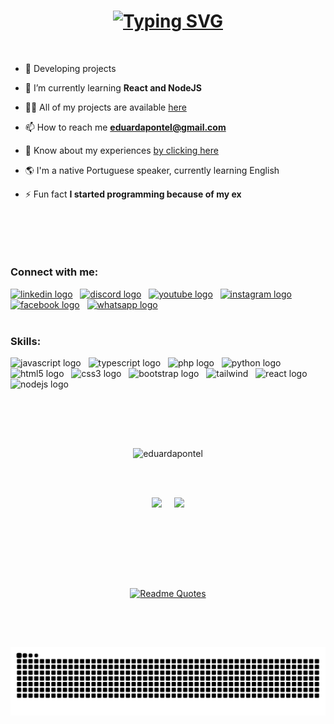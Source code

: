 <h1 align="center"><a href="https://git.io/typing-svg"><img src="https://readme-typing-svg.demolab.com?font=Segoe+UI&size=30&duration=3000&pause=500&color=FFFFFF&background=F798FF00&center=true&vCenter=true&random=false&width=800&lines=Welcome!+%F0%9F%8E%89;My+name+is+Eduarda+Pontel+%F0%9F%91%A9%F0%9F%8F%BB;I'm+a+Software+Engineer+%F0%9F%92%BB" alt="Typing SVG"/></a></h1>

<br>

- 🔭 Developing projects
  
- 🌱 I’m currently learning **React and NodeJS**

- 👨‍💻 All of my projects are available [here](https://github.com/eduardapontel?tab=repositories)

- 📫 How to reach me **eduardapontel@gmail.com**

- 📄 Know about my experiences [by clicking here](https://www.linkedin.com/in/eduarda-pontel/)

- 🌎 I'm a native Portuguese speaker, currently learning English

- ⚡ Fun fact **I started programming because of my ex**

<br>

##

<br>

<h3 align="left">Connect with me:</h3>
<div>
    <a href="https://www.linkedin.com/in/eduarda-pontel/" target="_blank"><img src="https://raw.githubusercontent.com/maurodesouza/profile-readme-generator/master/src/assets/icons/social/linkedin/default.svg" height="30" alt="linkedin logo"/></a>
    &nbsp;
    <a href="https://discord.com/invite/bZAJjxh8" target="_blank"><img src="https://raw.githubusercontent.com/maurodesouza/profile-readme-generator/master/src/assets/icons/social/discord/default.svg" height="30" alt="discord logo"/></a>
    &nbsp;
    <a href="https://www.youtube.com/channel/UCY0Bh8fV0Ke9oW8t_TiWGjQ" target="_blank"><img src="https://raw.githubusercontent.com/maurodesouza/profile-readme-generator/master/src/assets/icons/social/youtube/default.svg" height="30" alt="youtube logo"/></a>
    &nbsp;
    <a href="https://www.instagram.com/eduarda.pontel/" target="_blank"><img src="https://raw.githubusercontent.com/maurodesouza/profile-readme-generator/master/src/assets/icons/social/instagram/default.svg" height="30" alt="instagram logo"/></a>
    &nbsp;
    <a href="https://www.facebook.com/eduarda.pontel.sz/" target="_blank"><img src="https://raw.githubusercontent.com/maurodesouza/profile-readme-generator/master/src/assets/icons/social/facebook/default.svg" height="30" alt="facebook logo"/></a>
    &nbsp;
    <a href="https://api.whatsapp.com/send?phone=447598881490&text=Hello,%20Eduarda%20:)" target="_blank"><img src="https://raw.githubusercontent.com/maurodesouza/profile-readme-generator/master/src/assets/icons/social/whatsapp/default.svg" height="30" alt="whatsapp logo"/></a>
</div>

<br>

<h3>Skills:</h3>
<div>
  <img src="https://cdn.jsdelivr.net/gh/devicons/devicon/icons/javascript/javascript-original.svg" height="30" alt="javascript logo"/>
  &nbsp;
  <img src="https://cdn.jsdelivr.net/gh/devicons/devicon/icons/typescript/typescript-original.svg" height="30" alt="typescript logo"/>
  &nbsp;
  <img src="https://cdn.jsdelivr.net/gh/devicons/devicon/icons/php/php-original.svg" height="30" alt="php logo"/>
  &nbsp;
  <img src="https://cdn.jsdelivr.net/gh/devicons/devicon/icons/python/python-original.svg" height="30" alt="python logo"/>
  &nbsp;
  <img src="https://cdn.jsdelivr.net/gh/devicons/devicon/icons/html5/html5-original.svg" height="30" alt="html5 logo"/>
  &nbsp;
  <img src="https://cdn.jsdelivr.net/gh/devicons/devicon/icons/css3/css3-original.svg" height="30" alt="css3 logo"/>
  &nbsp;
  <img src="https://cdn.jsdelivr.net/gh/devicons/devicon/icons/bootstrap/bootstrap-original.svg" height="30" alt="bootstrap logo"/>
  &nbsp;
  <img src="https://www.vectorlogo.zone/logos/tailwindcss/tailwindcss-icon.svg" alt="tailwind" height="30"/>
  &nbsp;
  <img src="https://cdn.jsdelivr.net/gh/devicons/devicon/icons/react/react-original.svg" height="30" alt="react logo"/>
  &nbsp;
  <img src="https://cdn.jsdelivr.net/gh/devicons/devicon/icons/nodejs/nodejs-original.svg" height="30" alt="nodejs logo"/>
  &nbsp;
</div>

<br>

##

<br><br>

<div align="center">
<img src="https://github-readme-streak-stats.herokuapp.com/?user=eduardapontel&show_icons=true&theme=dracula&include_all_commits=true&count_private=true" alt="eduardapontel"/>
</div>

<br><br>

<div align="center">
  <img src="https://github-readme-stats.vercel.app/api?username=eduardapontel&show_icons=true&theme=dracula&include_all_commits=true&count_private=true"/>
  &nbsp;&nbsp;&nbsp;
  <img src="https://github-readme-stats.vercel.app/api/top-langs/?username=eduardapontel&layout=compact&langs_count=7&theme=dracula"/>
</div>

<br><br>

##

<br><br>

<div align="center">
  
  [![Readme Quotes](https://quotes-github-readme.vercel.app/api?type=horizontal&theme=dracula)](https://github.com/piyushsuthar/github-readme-quotes)

</div>

<br>

##

<br>
 
<picture>
  <source media="(prefers-color-scheme: dark)" srcset="https://raw.githubusercontent.com/eduardapontel/eduardapontel/output/github-contribution-grid-snake-dark.svg">
  <source media="(prefers-color-scheme: light)" srcset="https://raw.githubusercontent.com/eduardapontel/eduardapontel/output/github-contribution-grid-snake.svg">
  <img alt="github contribution grid snake animation" src="https://raw.githubusercontent.com/eduardapontel/eduardapontel/output/github-contribution-grid-snake.svg">
</picture>

<br><br>
